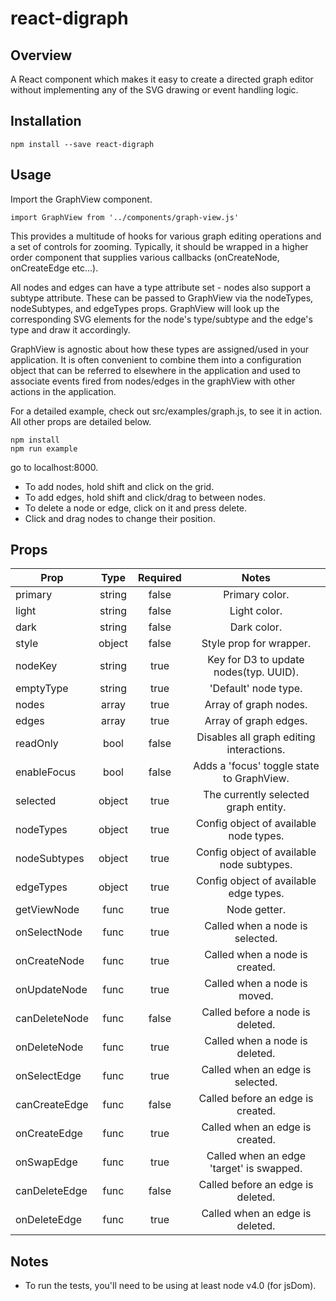 # react-digraph

## Overview

A React component which makes it easy to create a directed graph editor without implementing any of the SVG drawing or event handling logic.

## Installation

```
npm install --save react-digraph
```

## Usage

Import the GraphView component.  

```
import GraphView from '../components/graph-view.js'
```
This provides a multitude of hooks for various graph editing operations and a set of controls for zooming. Typically, it should be wrapped in a higher order component that supplies various callbacks (onCreateNode, onCreateEdge etc...).

All nodes and edges can have a type attribute set - nodes also support a subtype attribute. These can be passed to GraphView via the nodeTypes, nodeSubtypes, and edgeTypes props. GraphView will look up the corresponding SVG elements for the node's type/subtype and the edge's type and draw it accordingly. 

GraphView is agnostic about how these types are assigned/used in your application. It is often convenient to combine them into a configuration object that can be referred to elsewhere in the application and used to associate events fired from nodes/edges in the graphView with other actions in the application.

For a detailed example, check out src/examples/graph.js, to see it in action. All other props are detailed below.
```
npm install
npm run example 
```
go to localhost:8000.

- To add nodes, hold shift and click on the grid.
- To add edges, hold shift and click/drag to between nodes.
- To delete a node or edge, click on it and press delete.
- Click and drag nodes to change their position.


## Props

| Prop          | Type    | Required  | Notes                                     |
| ------------- |:-------:| :--------:| :----------------------------------------:|
| primary       | string  | false     | Primary color.                            |
| light         | string  | false     | Light color.                              |
| dark          | string  | false     | Dark color.                               |
| style         | object  | false     | Style prop for wrapper.                   |
| nodeKey       | string  | true      | Key for D3 to update nodes(typ. UUID).    |
| emptyType     | string  | true      | 'Default' node type.                      |
| nodes         | array   | true      | Array of graph nodes.                     |
| edges         | array   | true      | Array of graph edges.                     |
| readOnly      | bool    | false     | Disables all graph editing interactions.  |
| enableFocus   | bool    | false     | Adds a 'focus' toggle state to GraphView. |
| selected      | object  | true      | The currently selected graph entity.      |
| nodeTypes     | object  | true      | Config object of available node types.    |
| nodeSubtypes  | object  | true      | Config object of available node subtypes. |
| edgeTypes     | object  | true      | Config object of available edge types.    |
| getViewNode   | func    | true      | Node getter.                              |
| onSelectNode  | func    | true      | Called when a node is selected.           |
| onCreateNode  | func    | true      | Called when a node is created.            |
| onUpdateNode  | func    | true      | Called when a node is moved.              |
| canDeleteNode | func    | false     | Called before a node is deleted.          |
| onDeleteNode  | func    | true      | Called when a node is deleted.            |
| onSelectEdge  | func    | true      | Called when an edge is selected.          |
| canCreateEdge | func    | false     | Called before an edge is created.         |
| onCreateEdge  | func    | true      | Called when an edge is created.           |
| onSwapEdge    | func    | true      | Called when an edge 'target' is swapped.  |
| canDeleteEdge | func    | false     | Called before an edge is deleted.         |
| onDeleteEdge  | func    | true      | Called when an edge is deleted.           |

## Notes

- To run the tests, you'll need to be using at least node v4.0 (for jsDom).